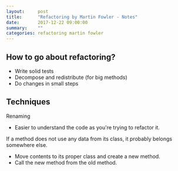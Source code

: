 ```yaml
---
layout:     post
title:      "Refactoring by Martin Fowler - Notes"
date:       2017-12-22 09:00:00
summary:    "" 
categories: refactoring martin fowler
---
```


## How to go about refactoring?  
* Write solid tests
* Decompose and redistribute (for big methods)
* Do changes in small steps  

## Techniques
Renaming  
* Easier to understand the code as you're trying to refactor it.

If a method does not use any data from its class, it probably belongs somewhere else.  
* Move contents to its proper class and create a new method.
* Call the new method from the old method.